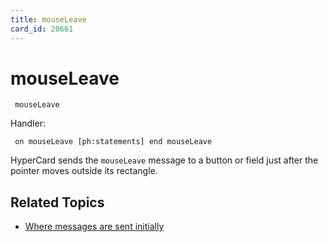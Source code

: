 ```yaml
---
title: mouseLeave
card_id: 20661
---
```


# mouseLeave

<code><pre>
mouseLeave
</pre></code>

Handler:

<code><pre>
on mouseLeave
  [ph:statements]
end mouseLeave
</pre></code>

HyperCard sends the <code>mouseLeave</code> message to a button or field just after the pointer moves outside its rectangle. 


## Related Topics

* [Where messages are sent initially](/HyperTalkReference/systemmessages/Where-messages-are-sent-initially)

